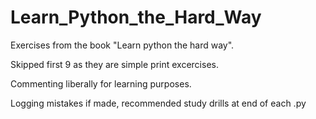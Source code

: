 # Learn_Python_the_Hard_Way
Exercises from the book "Learn python the hard way".

Skipped first 9 as they are simple print excercises.

Commenting liberally for learning purposes.

Logging mistakes if made, recommended study drills at end of each .py

